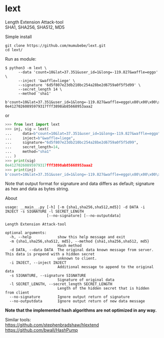 # lext
Length Extension Attack-tool<br>
SHA1, SHA256, SHA512, MD5

Simple install
```console
git clone https://github.com/mumubebe/lext.git
cd lext/
```

Run as module:
```console
$ python3 -m lext \
      --data 'count=10&lat=37.351&user_id=1&long=-119.827&waffle=eggo' \
      --inject '&waffle=liege' \
      --signature '6d5f807e23db210bc254a28be2d6759a0f5f5d99' \
      --secret_length 14 \
      --method 'sha1'
  
b'count=10&lat=37.351&user_id=1&long=-119.827&waffle=eggo\x80\x00\x00\x00\x00\x00\x00\x00\x00\x00\x00\x00\x00\x00\x00\x00\x00\x00\x00\x00\x00\x00\x00\x00\x00\x00\x00\x00\x00\x00\x00\x00\x00\x00\x00\x00\x00\x00\x00\x00\x00\x00\x00\x00\x00\x00\x00\x00\x00\x00\x00\x00\x00\x00\x00\x00\x00\x02(&waffle=liege'
0e41270260895979317fff3898ab85668953aaa2

```
or 
```python
>>> from lext import lext
>>> inj, sig = lext(
...     data=b"count=10&lat=37.351&user_id=1&long=-119.827&waffle=eggo",
...     inject=b"&waffle=liege",
...     signature="6d5f807e23db210bc254a28be2d6759a0f5f5d99",
...     secret_length=14,
...     method="sha1"
... )
>>> print(sig)
0e41270260895979317fff3898ab85668953aaa2
>>> print(inj)
b'count=10&lat=37.351&user_id=1&long=-119.827&waffle=eggo\x80\x00\x00\x00\x00\x00\x00\x00\x00\x00\x00\x00\x00\x00\x00\x00\x00\x00\x00\x00\x00\x00\x00\x00\x00\x00\x00\x00\x00\x00\x00\x00\x00\x00\x00\x00\x00\x00\x00\x00\x00\x00\x00\x00\x00\x00\x00\x00\x00\x00\x00\x00\x00\x00\x00\x00\x00\x02(&waffle=liege'
```

Note that output format for signature and data differs as default; signature as hex and data as bytes string.

About
```console
usage: __main__.py [-h] [-m {sha1,sha256,sha512,md5}] -d DATA -i INJECT -s SIGNATURE -l SECRET_LENGTH
                   [--no-signature] [--no-outputdata]

Length Extension Attack-tool

optional arguments:
  -h, --help            show this help message and exit
  -m {sha1,sha256,sha512, md5}, --method {sha1,sha256,sha512, md5}
                        Hash method
  -d DATA, --data DATA  The original data known message from server. This data is prepend with a hidden secret
                        unknown to client.
  -i INJECT, --inject INJECT
                        Additional message to append to the original data
  -s SIGNATURE, --signature SIGNATURE
                        Signature of original data
  -l SECRET_LENGTH, --secret_length SECRET_LENGTH
                        Length of the hidden secret that is hidden from client
  --no-signature        Ignore output return of signature
  --no-outputdata       Ignore output return of new data message
```
**Note that the implemented hash algorithms are not optimized in any way.**


Similar tools:<br>
https://github.com/stephenbradshaw/hlextend<br>
https://github.com/bwall/HashPump
